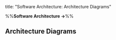 <frontmatter>
title: "Software Architecture: Architecture Diagrams"
</frontmatter>

<link rel="stylesheet" href="{{baseUrl}}/css/textbook.css">

<div class="website-content">

%%**Software Architecture →**%%

## Architecture Diagrams

<div id="main">

<include src="reading/embed.md" />
<include src="drawing/embed.md" />

</div>

</div>
